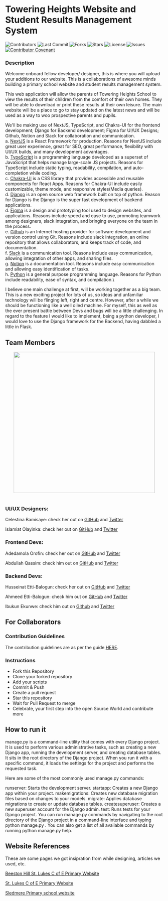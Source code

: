# Towering Heights Website and Student Results Management System

![Contributors](https://img.shields.io/github/contributors/balotofi/toweringheights)
![Last Commit](https://img.shields.io/github/last-commit/balotofi/toweringheights)
![Forks](https://img.shields.io/github/forks/balotofi/toweringheights)
![Stars](https://img.shields.io/github/stars/balotofi/toweringheights)
![License](https://img.shields.io/github/license/balotofi/toweringheights?label=license&style=plastic)
![Issues](https://img.shields.io/github/issues/balotofi/toweringheights)
[![Contributor Covenant](https://img.shields.io/badge/Contributor%20Covenant-2.0-4baaaa.svg)](https://github.com/balotofi/toweringheights/CODE_OF_CONDUCT.md)

### Description

Welcome onboard fellow developer/ designer, this is where you will upload your additions to our website.
This is a collaborations of awesome minds building a primary school website and student results management system.

This web application will allow the parents of Towering Heights School to view the results of their children from the comfort of their own homes. 
They will be able to download or print these results at their own leisure. 
The main website will be a place to go to stay updated on the latest news and will be used as a way to woo prospective parents and pupils.

We'll be making use of NextJS, TypeScript, and Chakra-UI for the frontend development; Django for Backend development; Figma for UI/UX Designs; Github, Notion and Slack for collaboration and communication.\
a. [NextJS](https://nextjs.org/) is a React Framework for production. Reasons for NextJS include great user experience, great for SEO, great performance, flexibility with UI/UX builds, and many development advantages.\
b. [TypeScript](https://www.typescriptlang.org/) is a programming language developed as a superset of JavaScript that helps manage large-scale JS projects. Reasons for TypeScript include static typing, readability, compilation, and auto-completion while coding.\
c. [Chakra-UI](https://chakra-ui.com/) is a CSS library that provides accessible and reusable components for React Apps. Reasons for Chakra-UI include easily customizable, theme mode, and responsive styles(Media queries).\
d. [Django](https://www.djangoproject.com/) is an open source web framework built on top of python. Reason for Django is the Django is the super fast development of backend applications.\
d. [Figma](https://www.figma.com/) is a design and prototyping tool used to design websites, and applications. Reasons include speed and ease to use, promoting teamwork among designers, slack integration, and bringing everyone on the team in the process.\
e. [Github](http://github.com/) is an Internet hosting provider for software development and version control using Git. Reasons include slack integration, an online repository that allows collaborators, and keeps track of code, and documentation.\
f. [Slack](https://www.slack.com/) is a communication tool. Reasons include easy communication, allowing integration of other apps, and sharing files.\
g. [Notion](https://www.notion.so/) is a documentation tool. Reasons include easy communication and allowing easy identification of tasks.\
h. [Python](https://www.python.com) is a general purpose programming language. Reasons for Python include readability, ease of syntax, and compilation.\

I believe one main challenge at first, will be working together as a big team. This is a new exciting project for lots of us, so ideas and unfamiliar technology will be flinging left, right and centre.
However, after a while we should be functioning like a well oiled machine. For myself, this as well as the ever present battle between Devs and bugs will be a little challenging.
In regard to the feature I would like to implement, being a python developer, I would love to use the Django framework for the Backend, having dabbled a little in Flask.


## Team Members

<div align='center'>
  <img src='https://www.aalpha.net/wp-content/uploads/2020/12/full-stack-development.gif' width=450>
</div><br>

### UI/UX Designers:

Celestina Bamisaye: check her out on [GitHub](https://www.github.com/celestinaa) and [Twitter](https://www.github.com/celestinaa)

Islamiat Olayinka: check her out on [GitHub](https://www.github.com/islamiah) and [Twitter](https://www.github.com/islamiah)

### Frontend Devs:

Adedamola Orofin: check her out on [GitHub](https://www.github.com/meekunn) and [Twitter](https://www.twitter.com/ardeydamola_25)

Abdullah Qassim: check him out on [GitHub](https://github.com/Bidex-03) and [Twitter](https://mobile.twitter.com/)

### Backend Devs:

Husseinat Etti-Balogun: check her out on [GitHub](https://www.github.com/balotofi) and [Twitter](https://www.twitter.com/balotofi)

Ahmeed Etti-Balogun: check him out on [GitHub](https://www.github.com/balofire) and [Twitter](https://twitter.com/AhmeedEtti?t=LyJDqHlVPgJlObB7QFx1FQ&s=09)

Ibukun Ekunwe: check him out on [Github](https://www.github.com/drvnprgrmr) and [Twitter](https://www.twitter.com/drvnprgrmr)


## For Collaborators

### Contribution Guidelines

The contribution guidelines are as per the guide [HERE](https://github.com/balotofi/toweringheights/blob/main/CONTRIBUTING.md).

### Instructions

- Fork this Repository
- Clone your forked repository
- Add your scripts
- Commit & Push
- Create a pull request
- Star this repository
- Wait for Pull Request to merge
- Celebrate, your first step into the open Source World and contribute more  


## How to run it 
manage.py is a command-line utility that comes with every Django project. It is used to perform various administrative tasks, such as creating a new Django app, running the development server, and creating database tables.
It  sits in the root directory of the Django project. When you run it with a specific command, it loads the settings for the project and performs the requested task.

Here are some of the most commonly used manage.py commands:

runserver: Starts the development server.
startapp: Creates a new Django app within your project.
makemigrations: Creates new database migration files based on changes to your models.
migrate: Applies database migrations to create or update database tables.
createsuperuser: Creates a new superuser account for the Django admin.
test: Runs tests for your Django project.
You can run manage.py commands by navigating to the root directory of the Django project in a command-line interface and typing python manage.py <command>. You can also get a list of all available commands by running python manage.py help.



## Website References

These are some pages we got insipration from while designing, articles we used, etc.

[Beeston Hill St. Lukes C of E Primary Website](https://bsl.leeds.sch.uk/)

[St. Lukes C of E Primary Website](https://www.stlukes.kingston.sch.uk/page/?title=Welcome&pid=121)

[Sledmere Primary school website](https://www.sledmere.org/)
